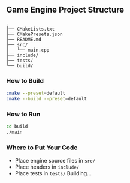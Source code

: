 ## Game Engine Project Structure

```
.
├── CMakeLists.txt
├── CMakePresets.json
├── README.md
├── src/
│   └── main.cpp
├── include/
├── tests/
└── build/
```

### How to Build

```bash
cmake --preset=default
cmake --build --preset=default
```

### How to Run

```bash
cd build
./main
```

### Where to Put Your Code
- Place engine source files in `src/`
- Place headers in `include/`
- Place tests in `tests/`
Building...